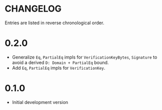 # CHANGELOG

Entries are listed in reverse chronological order.

# 0.2.0

* Generalize `Eq`, `PartialEq` impls for `VerificationKeyBytes`, `Signature` to avoid a derived `D: Domain + PartialEq` bound.
* Add `Eq`, `PartialEq` impls for `VerificationKey`.

# 0.1.0

* Initial development version
